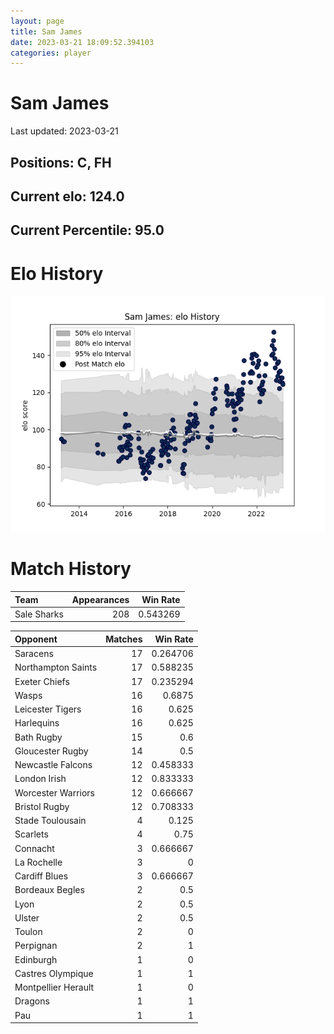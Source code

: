 ```yaml
---  
layout: page  
title: Sam James  
date: 2023-03-21 18:09:52.394103  
categories: player  
---
```

# Sam James


Last updated: 2023-03-21
## Positions: C, FH

## Current elo: 124.0

## Current Percentile: 95.0

# Elo History


![elo history](history_SamJames.png)
# Match History


| Team        |   Appearances |   Win Rate |
|:------------|--------------:|-----------:|
| Sale Sharks |           208 |   0.543269 |

| Opponent            |   Matches |   Win Rate |
|:--------------------|----------:|-----------:|
| Saracens            |        17 |   0.264706 |
| Northampton Saints  |        17 |   0.588235 |
| Exeter Chiefs       |        17 |   0.235294 |
| Wasps               |        16 |   0.6875   |
| Leicester Tigers    |        16 |   0.625    |
| Harlequins          |        16 |   0.625    |
| Bath Rugby          |        15 |   0.6      |
| Gloucester Rugby    |        14 |   0.5      |
| Newcastle Falcons   |        12 |   0.458333 |
| London Irish        |        12 |   0.833333 |
| Worcester Warriors  |        12 |   0.666667 |
| Bristol Rugby       |        12 |   0.708333 |
| Stade Toulousain    |         4 |   0.125    |
| Scarlets            |         4 |   0.75     |
| Connacht            |         3 |   0.666667 |
| La Rochelle         |         3 |   0        |
| Cardiff Blues       |         3 |   0.666667 |
| Bordeaux Begles     |         2 |   0.5      |
| Lyon                |         2 |   0.5      |
| Ulster              |         2 |   0.5      |
| Toulon              |         2 |   0        |
| Perpignan           |         2 |   1        |
| Edinburgh           |         1 |   0        |
| Castres Olympique   |         1 |   1        |
| Montpellier Herault |         1 |   0        |
| Dragons             |         1 |   1        |
| Pau                 |         1 |   1        |